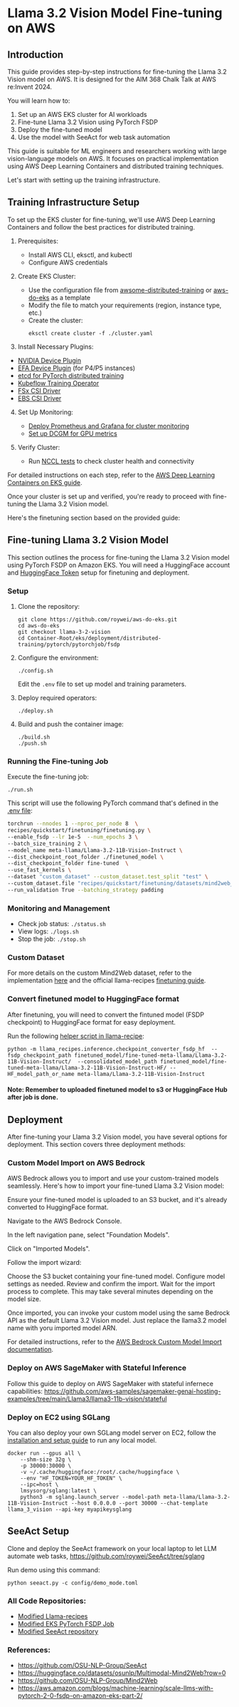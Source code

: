 # Llama 3.2 Vision Model Fine-tuning on AWS

## Introduction

This guide provides step-by-step instructions for fine-tuning the Llama 3.2 Vision model on AWS. It is designed for the AIM 368 Chalk Talk at AWS re:Invent 2024.

You will learn how to:
1. Set up an AWS EKS cluster for AI workloads
2. Fine-tune Llama 3.2 Vision using PyTorch FSDP
3. Deploy the fine-tuned model
4. Use the model with SeeAct for web task automation

This guide is suitable for ML engineers and researchers working with large vision-language models on AWS. It focuses on practical implementation using AWS Deep Learning Containers and distributed training techniques.

Let's start with setting up the training infrastructure.

## Training Infrastructure Setup

To set up the EKS cluster for fine-tuning, we'll use AWS Deep Learning Containers and follow the best practices for distributed training. 

1. Prerequisites:
   - Install AWS CLI, eksctl, and kubectl
   - Configure AWS credentials

2. Create EKS Cluster:
   - Use the configuration file from [awsome-distributed-training](https://github.com/aws-samples/awsome-distributed-training/tree/main/1.architectures/4.amazon-eks) or [aws-do-eks](https://github.com/aws-samples/aws-do-eks/tree/main/wd/conf/terraform/eks-p5) as a template
   - Modify the file to match your requirements (region, instance type, etc.)
   - Create the cluster:
     ```
     eksctl create cluster -f ./cluster.yaml
     ```

3. Install Necessary Plugins:
- [NVIDIA Device Plugin](https://github.com/NVIDIA/k8s-device-plugin)
- [EFA Device Plugin](https://github.com/aws/eks-charts/tree/master/stable/aws-efa-k8s-device-plugin) (for P4/P5 instances)
- [etcd for PyTorch distributed training](https://github.com/aws-samples/aws-do-eks/blob/main/Container-Root/eks/deployment/etcd/etcd-deployment.yaml)
- [Kubeflow Training Operator](https://github.com/kubeflow/training-operator)
- [FSx CSI Driver](https://github.com/aws-samples/aws-do-eks/tree/main/Container-Root/eks/deployment/csi/fsx)
- [EBS CSI Driver](https://github.com/aws-samples/aws-do-eks/tree/main/Container-Root/eks/deployment/csi/ebs)

4. Set Up Monitoring:
   - [Deploy Prometheus and Grafana for cluster monitoring](https://github.com/aws-samples/aws-do-eks/tree/main/Container-Root/eks/deployment/prometheus-grafana)
   - [Set up DCGM for GPU metrics](https://github.com/aws-samples/aws-do-eks/tree/main/Container-Root/eks/deployment/gpu-metrics/dcgm)

5. Verify Cluster:
   - Run [NCCL tests](https://github.com/aws-samples/awsome-distributed-training/tree/main/micro-benchmarks/nccl-tests/kubernetes) to check cluster health and connectivity

For detailed instructions on each step, refer to the [AWS Deep Learning Containers on EKS guide](https://aws.amazon.com/blogs/machine-learning/scale-llms-with-pytorch-2-0-fsdp-on-amazon-eks-part-2/).

Once your cluster is set up and verified, you're ready to proceed with fine-tuning the Llama 3.2 Vision model.


Here's the finetuning section based on the provided guide:

## Fine-tuning Llama 3.2 Vision Model

This section outlines the process for fine-tuning the Llama 3.2 Vision model using PyTorch FSDP on Amazon EKS. You will need a HuggingFace account and [HuggingFace Token](https://huggingface.co/docs/hub/en/security-tokens) setup for finetuning and deployment.

### Setup

1. Clone the repository:
   ```
   git clone https://github.com/roywei/aws-do-eks.git
   cd aws-do-eks
   git checkout llama-3-2-vision
   cd Container-Root/eks/deployment/distributed-training/pytorch/pytorchjob/fsdp
   ```

2. Configure the environment:
   ```
   ./config.sh
   ```
   Edit the `.env` file to set up model and training parameters.

3. Deploy required operators:
   ```
   ./deploy.sh
   ```

4. Build and push the container image:
   ```
   ./build.sh
   ./push.sh
   ```

### Running the Fine-tuning Job

Execute the fine-tuning job:

```
./run.sh
```

This script will use the following PyTorch command that's defined in the [.env file](https://github.com/roywei/aws-do-eks/blob/llama-3-2-vision/Container-Root/eks/deployment/distributed-training/pytorch/pytorchjob/fsdp/.env#L40):

```bash
torchrun --nnodes 1 --nproc_per_node 8  \
recipes/quickstart/finetuning/finetuning.py \
--enable_fsdp --lr 1e-5  --num_epochs 3 \
--batch_size_training 2 \
--model_name meta-llama/Llama-3.2-11B-Vision-Instruct \
--dist_checkpoint_root_folder ./finetuned_model \
--dist_checkpoint_folder fine-tuned  \
--use_fast_kernels \
--dataset "custom_dataset" --custom_dataset.test_split "test" \
--custom_dataset.file "recipes/quickstart/finetuning/datasets/mind2web_dataset.py"  \
--run_validation True --batching_strategy padding
```

### Monitoring and Management

- Check job status: `./status.sh`
- View logs: `./logs.sh`
- Stop the job: `./stop.sh`

### Custom Dataset
For more details on the custom Mind2Web dataset, refer to the implementation [here](https://github.com/roywei/llama-recipes/blob/mind2web_finetune/recipes/quickstart/finetuning/datasets/mind2web_dataset.py) and the official llama-recipes [finetuning guide](https://github.com/meta-llama/llama-recipes/blob/main/recipes/quickstart/finetuning/finetune_vision_model.md).

### Convert finetuned model to HuggingFace format
After finetuning, you will need to convert the fintuned model (FSDP checkpoint) to HuggingFace format for easy deployment.

Run the following [helper script in llama-recipe](https://github.com/meta-llama/llama-recipes/tree/main/recipes/quickstart/inference/local_inference#inference-with-fsdp-checkpoints):
```
python -m llama_recipes.inference.checkpoint_converter_fsdp_hf  --fsdp_checkpoint_path finetuned_model/fine-tuned-meta-llama/Llama-3.2-11B-Vision-Instruct/  --consolidated_model_path finetuned_model/fine-tuned-meta-llama/Llama-3.2-11B-Vision-Instruct-HF/ --HF_model_path_or_name meta-llama/Llama-3.2-11B-Vision-Instruct
```

#### Note: Remember to uploaded finetuned model to s3 or HuggingFace Hub after job is done.

## Deployment

After fine-tuning your Llama 3.2 Vision model, you have several options for deployment. This section covers three deployment methods:

### Custom Model Import on AWS Bedrock
AWS Bedrock allows you to import and use your custom-trained models seamlessly. Here's how to import your fine-tuned Llama 3.2 Vision model:

Ensure your fine-tuned model is uploaded to an S3 bucket, and it's already converted to HuggingFace format.

Navigate to the AWS Bedrock Console.

In the left navigation pane, select "Foundation Models".

Click on "Imported Models".

Follow the import wizard:

Choose the S3 bucket containing your fine-tuned model. Configure model settings as needed. Review and confirm the import. Wait for the import process to complete. This may take several minutes depending on the model size.

Once imported, you can invoke your custom model using the same Bedrock API as the default Llama 3.2 Vision model. Just replace the llama3.2 model name with yoru imported model ARN.

For detailed instructions, refer to the [AWS Bedrock Custom Model Import documentation](https://aws.amazon.com/bedrock/custom-model-import/).


### Deploy on AWS SageMaker with Stateful Inference
Follow this guide to deploy on AWS SageMaker with stateful infernece capabilities: https://github.com/aws-samples/sagemaker-genai-hosting-examples/tree/main/Llama3/llama3-11b-vision/stateful


### Deploy on EC2 using SGLang
You can also deploy your own SGLang model server on EC2, follow the [installation and setup guide](https://sgl-project.github.io/start/install.html) to run any local model.
```
docker run --gpus all \
    --shm-size 32g \
    -p 30000:30000 \
    -v ~/.cache/huggingface:/root/.cache/huggingface \
    --env "HF_TOKEN=YOUR_HF_TOKEN" \
    --ipc=host \
    lmsysorg/sglang:latest \
    python3 -m sglang.launch_server --model-path meta-llama/Llama-3.2-11B-Vision-Instruct --host 0.0.0.0 --port 30000 --chat-template llama_3_vision --api-key myapikeysglang
```

## SeeAct Setup

Clone and deploy the SeeAct framework on your local laptop to let LLM automate web tasks, 
https://github.com/roywei/SeeAct/tree/sglang

Run demo using this command:
```
python seeact.py -c config/demo_mode.toml
```

### All Code Repositories:

- [Modified Llama-recipes](https://github.com/roywei/llama-recipes/blob/mind2web_finetune/recipes/quickstart/finetuning/datasets/mind2web_dataset.py)
- [Modified EKS PyTorch FSDP Job](https://github.com/roywei/aws-do-eks/tree/llama-3-2-vision)
- [Modified SeeAct repository](https://github.com/roywei/SeeAct/tree/sglang)

### References:

- https://github.com/OSU-NLP-Group/SeeAct
- https://huggingface.co/datasets/osunlp/Multimodal-Mind2Web?row=0
- https://github.com/OSU-NLP-Group/Mind2Web
- https://aws.amazon.com/blogs/machine-learning/scale-llms-with-pytorch-2-0-fsdp-on-amazon-eks-part-2/